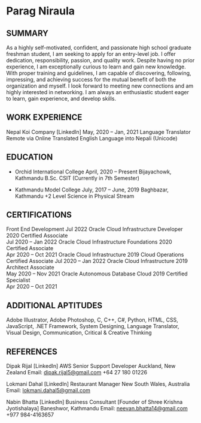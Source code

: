 # Parag Niraula
 
## SUMMARY
As a highly self-motivated, confident, and passionate high school graduate freshman student, I am seeking to apply for an entry-level job. I offer dedication, responsibility, passion, and quality work. Despite having no prior experience, I am exceptionally curious to learn and gain new knowledge. With proper training and guidelines, I am capable of discovering, following, impressing, and achieving success for the mutual benefit of both the organization and myself. I look forward to meeting new connections and am highly interested in networking. I am always an enthusiastic student eager to learn, gain experience, and develop skills.

## WORK EXPERIENCE
Nepal Koi Company [LinkedIn] 					       May, 2020 – Jan, 2021 
Language Translator Remote via Online 
Translated English Language into Nepali (Unicode)

## EDUCATION
- Orchid International College 					       April, 2020 – Present 
Bijayachowk, Kathmandu 
B.Sc. CSIT (Currently in 7th Semester) 

- Kathmandu Model College 				 	      July, 2017 – June, 2019 
Baghbazar, Kathmandu 
+2 Level Science in Physical Stream

## CERTIFICATIONS
Front End Development 
Jul 2022 
Oracle Cloud Infrastructure Developer 2020 Certified Associate	
Jul 2020 – Jan 2022
Oracle Cloud Infrastructure Foundations 2020 Certified Associate	
Apr 2020 – Oct 2021
Oracle Cloud Infrastructure 2019 Cloud Operations Certified Associate 
Jul 2020 – Jan 2022
Oracle Cloud Infrastructure 2019 Architect Associate			
May 2020 – Nov 2021
Oracle Autonomous Database Cloud 2019 Certified Specialist	
Apr 2020 – Oct 2021

## ADDITIONAL APTITUDES
Adobe Illustrator, Adobe Photoshop, C, C++, C#, Python, HTML, CSS, JavaScript, .NET Framework, System Designing, Language Translator, Visual Design, Communication, Critical & Creative Thinking

## REFERENCES
Dipak Rijal [LinkedIn]
AWS Senior Support Developer
Auckland, New Zealand 
Email: dipak.rijal5@gmail.com 
+64 27 180 01226 
	
Lokmani Dahal [LinkedIn]
Restaurant Manager 
New South Wales, Australia 
Email: lokmani.dahal5@gmail.com 

Nabin Bhatta [LinkedIn]
	Business Consultant [Founder of Shree Krishna Jyotishalaya]
	Baneshwor, Kathmandu
	Email: neevan.bhatta14@gmail.com
 +977 984-4163657
